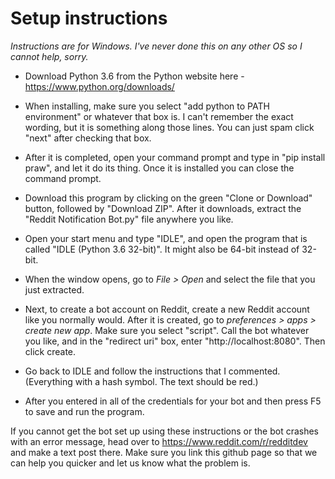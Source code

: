 # Setup instructions
*Instructions are for Windows. I've never done this on any other OS so I cannot help, sorry.*

- Download Python 3.6 from the Python website here - https://www.python.org/downloads/

- When installing, make sure you select "add python to PATH environment" or whatever that box is. I can't remember the exact wording, but it is something along those lines. You can just spam click "next" after checking that box.

- After it is completed, open your command prompt and type in "pip install praw", and let it do its thing. Once it is installed you can close the command prompt. 

- Download this program by clicking on the green "Clone or Download" button, followed by "Download ZIP". After it downloads, extract the "Reddit Notification Bot.py" file anywhere you like. 

- Open your start menu and type "IDLE", and open the program that is called "IDLE (Python 3.6 32-bit)". It might also be 64-bit instead of 32-bit. 

- When the window opens, go to *File > Open* and select the file that you just extracted.

- Next, to create a bot account on Reddit, create a new Reddit account like you normally would. After it is created, go to *preferences > apps > create new app*. Make sure you select "script". Call the bot whatever you like, and in the "redirect uri" box, enter "http://localhost:8080". Then click create.

- Go back to IDLE and follow the instructions that I commented. (Everything with a hash symbol. The text should be red.)

- After you entered in all of the credentials for your bot and then press F5 to save and run the program.

If you cannot get the bot set up using these instructions or the bot crashes with an error message, head over to https://www.reddit.com/r/redditdev and make a text post there. Make sure you link this github page so that we can help you quicker and let us know what the problem is. 

